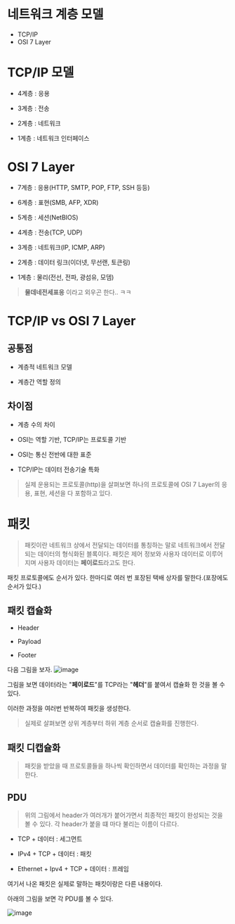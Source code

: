 # 네트워크 계층 모델

* TCP/IP
* OSI 7 Layer

# TCP/IP 모델

* 4계층 : 응용

* 3계층 : 전송

* 2계층 : 네트워크

* 1계층 : 네트워크 인터페이스

# OSI 7 Layer

* 7계층 : 응용(HTTP, SMTP, POP, FTP, SSH 등등)

* 6계층 : 표현(SMB, AFP, XDR)

* 5계층 : 세션(NetBIOS)

* 4계층 : 전송(TCP, UDP)

* 3계층 : 네트워크(IP, ICMP, ARP)

* 2계층 : 데이터 링크(이더넷, 무선랜, 토큰링)

* 1계층 : 물리(전선, 전파, 광섬유, 모뎀)

> **물데네전세표응** 이라고 외우곤 한다.. ㅋㅋ

# TCP/IP vs OSI 7 Layer

## 공통점
* 계층적 네트워크 모델

* 계층간 역할 정의

## 차이점
* 계층 수의 차이

* OSI는 역할 기반, TCP/IP는 프로토콜 기반

* OSI는 통신 전반에 대한 표준

* TCP/IP는 데이터 전송기술 특화

> 실제 운용되는 프로토콜(http)을 살펴보면 하나의 프로토콜에 OSI 7 Layer의 응용, 표현, 세션을 다 포함하고 있다.

# 패킷

> 패킷이란 네트워크 상에서 전달되는 데이터를 통칭하는 말로 네트워크에서 전달되는 데이터의 형식화된 블록이다. 패킷은 제어 정보와 사용자 데이터로 이루어지며 사용자 데이터는 **페이로드**라고도 한다.

패킷 프로토콜에도 순서가 있다. 한마디로 여러 번 포장된 택배 상자를 말한다.(포장에도 순서가 있다.)

## 패킷 캡슐화

* Header

* Payload

* Footer

다음 그림을 보자.
![image](https://user-images.githubusercontent.com/79268661/188265535-3b6f3243-3607-4cca-86f4-82fddce03df1.png)


그림을 보면 데이터라는 "**페이로드**"를 TCP라는 "**헤더**"를 붙여서 캡슐화 한 것을 볼 수 있다.

이러한 과정을 여러번 반복하여 패킷을 생성한다.

> 실제로 살펴보면 상위 계층부터 하위 계층 순서로 캡슐화를 진행한다.

## 패킷 디캡슐화

> 패킷을 받았을 때 프로토콜들을 하나씩 확인하면서 데이터를 확인하는 과정을 말한다.

## PDU

> 위의 그림에서 header가 여러개가 붙어가면서 최종적인 패킷이 완성되는 것을 볼 수 있다. 각 header가 붙을 떄 마다 불리는 이름이 다르다.

* TCP + 데이터 : 세그먼트

* IPv4 + TCP + 데이터 : 패킷

* Ethernet + Ipv4 + TCP + 데이터 : 프레임

여기서 나온 패킷은 실제로 말하는 패킷이랑은 다른 내용이다.

아래의 그림을 보면 각 PDU를 볼 수 있다.

![image](https://user-images.githubusercontent.com/79268661/188265483-32fabc7c-3bc6-4d13-be4f-1e217034c961.png)







